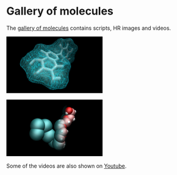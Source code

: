# Gallery of molecules

The [gallery of molecules](https://simongravelle.github.io/gallery/) contains scripts,
HR images and videos.

<p float="left">
  <a href="scripts/2023-09-17-luteolin/"><img src="docs/images/2023-09-17-luteolin/luteolin.png" width="50%" /></a>
</p>

<p float="left">
  <a href="scripts/2023-09-17-PEG/"><img src="docs/images/2023-09-17-PEG/PEG.png" width="50%" /></a>
</p>

Some of the videos are also shown on [Youtube](https://www.youtube.com/c/simongravelle).
